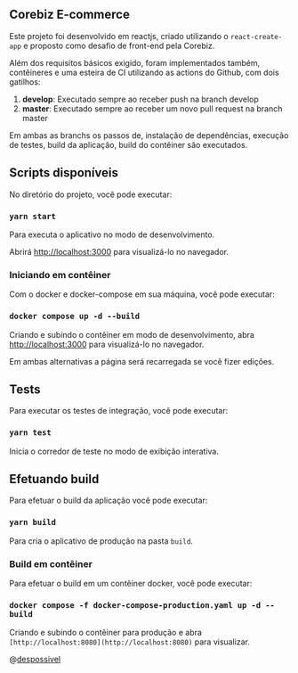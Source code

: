 ## Corebiz E-commerce

Este projeto foi desenvolvido em reactjs, criado utilizando o `react-create-app` e proposto como desafio de front-end pela Corebiz. 

Além dos requisitos básicos exigido, foram implementados também,   contêineres e uma esteira de CI utilizando as actions do Github, com dois gatilhos: 

 1. **develop**: Executado sempre ao receber push na branch develop
 2. **master**: Executado sempre ao receber um novo pull request na branch master

Em ambas as branchs os passos de, instalação de dependências, execução de testes, build da aplicação, build do contêiner são executados. 


## Scripts disponíveis
No diretório do projeto, você pode executar:
  

### `yarn start`

Para executa o aplicativo no modo de desenvolvimento. <br />

Abrirá [http://localhost:3000](http://localhost:3000) para visualizá-lo no navegador.


### Iniciando em contêiner
Com o docker e docker-compose em sua máquina, você pode executar: 

### `docker compose up -d --build` 

Criando e subindo o contêiner em modo de desenvolvimento, abra [http://localhost:3000](http://localhost:3000) para visualizá-lo no navegador.

Em ambas alternativas a página será recarregada se você fizer edições. <br/>
 

## Tests 
  Para executar os testes de integração, você pode executar:

### `yarn test`

Inicia o corredor de teste no modo de exibição interativa. <br/> 

  
## Efetuando build

Para efetuar o build da aplicação você pode executar:

### `yarn build`

Para cria o aplicativo de produção na pasta `build`. <br/>

### Build em contêiner
Para efetuar o build em um contêiner docker, você pode executar: 

### `docker compose -f docker-compose-production.yaml up -d --build`

 Criando e subindo o contêiner para produção e abra `[http://localhost:8080](http://localhost:8080)` para visualizar. <br/>




@[despossivel](http://instagram.com/despossivel)